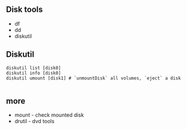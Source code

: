 Disk tools
---

- df
- dd
- diskutil

## Diskutil
```
diskutil list [disk0]
diskutil info [disk0]
diskutil umount [disk1] # `unmountDisk` all volumes, `eject` a disk


```


## more
- mount - check mounted disk
- drutil - dvd tools

